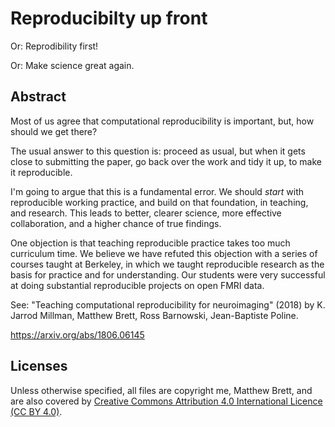 # Reproducibilty up front

Or: Reprodibility first!

Or: Make science great again.

## Abstract

Most of us agree that computational reproducibility is important, but, how
should we get there?

The usual answer to this question is: proceed as usual, but when it gets close
to submitting the paper, go back over the work and tidy it up, to make it
reproducible.

I'm going to argue that this is a fundamental error.  We should *start* with
reproducible working practice, and build on that foundation, in teaching, and
research.  This leads to better, clearer science, more effective
collaboration, and a higher chance of true findings.

One objection is that teaching reproducible practice takes too much curriculum
time.  We believe we have refuted this objection with a series of courses
taught at Berkeley, in which we taught reproducible research as the basis for
practice and for understanding.  Our students were very successful at doing
substantial reproducible projects on open FMRI data.

See: "Teaching computational reproducibility for neuroimaging" (2018) by K.
Jarrod Millman, Matthew Brett, Ross Barnowski, Jean-Baptiste Poline.

https://arxiv.org/abs/1806.06145

## Licenses

Unless otherwise specified, all files are copyright me, Matthew Brett, and are
also covered by [Creative Commons Attribution 4.0 International Licence (CC BY
4.0)](http://creativecommons.org/licenses/by/4.0).
